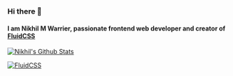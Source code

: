 ### Hi there 👋

#### I am Nikhil M Warrier, passionate frontend web developer and creator of [FluidCSS](https://nikhilmwarrier.github.io/fluidcss)

[![Nikhil's Github Stats](https://github-readme-stats.vercel.app/api?username=nikhilmwarrier&show_icons=true)](https://github.com/anuraghazra/github-readme-stats)

<!--
**nikhilmwarrier/nikhilmwarrier** is a ✨ _special_ ✨ repository because its `README.md` (this file) appears on your GitHub profile.

Here are some ideas to get you started:

- 🔭 I’m currently working on ...
- 🌱 I’m currently learning ...
- 👯 I’m looking to collaborate on ...
- 🤔 I’m looking for help with ...
- 💬 Ask me about ...
- 📫 How to reach me: ...
- 😄 Pronouns: ...
- ⚡ Fun fact: ...
-->
[![FluidCSS](https://github-readme-stats.vercel.app/api/pin/?username=nikhilmwarrier&repo=fluidcss)](https://github.com/anuraghazra/github-readme-stats)
